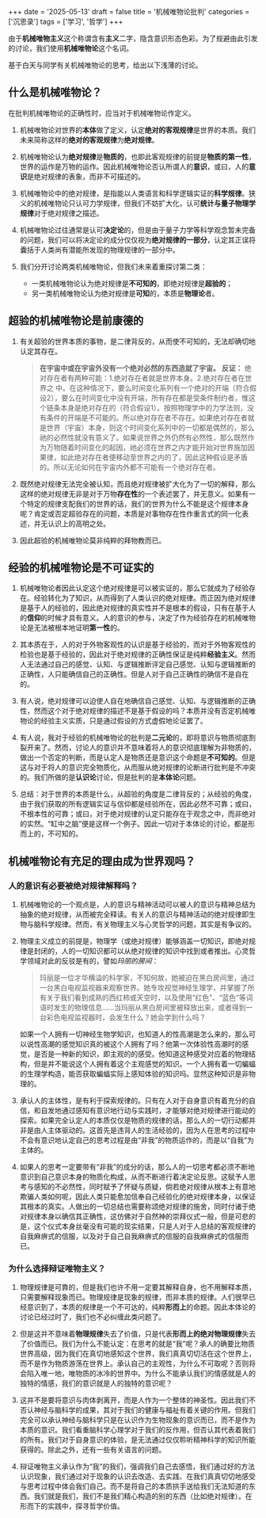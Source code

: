 +++
date = '2025-05-13'
draft = false
title = '机械唯物论批判'
categories = ['沉思录']
tags = ['学习', '哲学']
+++

由于**机械唯物主义**这个称谓含有**主义**二字，隐含意识形态色彩。为了规避由此引发的讨论，我们使用**机械唯物论**这个名词。

基于白天与同学有关机械唯物论的思考，给出以下浅薄的讨论。

## 什么是机械唯物论？

在批判机械唯物论的正确性时，应当对于机械唯物论作定义。

1. 机械唯物论对世界的**本体**做了定义，认定**绝对的客观规律**是世界的本质。我们未来简称这样的**绝对的客观规律**为**绝对规律**。
   
2. 机械唯物论认为**绝对规律**是**物质的**，也即此客观规律的前提是**物质的第一性**，世界的运作是万物的运作。因此机械唯物论否认所谓人的**意识**，或曰，人的**意识**是绝对规律的表象，而非不可描述的。
   
3. 机械唯物论中的绝对规律，是指能以人类语言和科学逻辑实证的**科学规律**。狭义的机械唯物论只认可力学规律，但我们不妨扩大化，认可**统计与量子物理学规律**对于绝对规律之描述。
   
4. 机械唯物论过往通常是认可**决定论**的，但是由于量子力学等科学观念暂未完备的问题，我们可以将决定论的成分仅仅视为**绝对规律的一部分**，认定其正误将囊括于人类尚有潜能所发现的物理规律的一部分中。
   
5. 我们分开讨论两类机械唯物论，但我们未来着重探讨第二类：
   - 一类机械唯物论认为绝对规律是**不可知的**，即绝对规律是**超验的**；
   - 另一类机械唯物论认为绝对规律是**可知**的，本质是**物理论**者。

## 超验的机械唯物论是前康德的

1. 有关超验的世界本质的事物，是二律背反的，从而使不可知的，无法却确切地认定其存在。
   >**在宇宙中或在宇宙外没有一个绝对必然的东西造就了宇宙。**
    **反证：** 绝对存在者有两种可能：1.绝对存在者就是世界本身。2.绝对存在者在世界之 中。在这种情况下，要么时间变化系列有一个绝对的开端（符合假设2），要么在时间变化中没有开端，所有存在都是受条件制约者，惟这个链条本身是绝对存在的（符合假设1）。按照物理学中的力学法则，没有条件的开端是不可能的。所以绝对存在者不存在。如果绝对存在者就是世界（宇宙）本身，则这个时间变化系列中的一切都是偶然的，那么祂的必然性就没有意义了。如果说世界之外仍然有必然性，那么既然作为万物随着时间变化的起因，祂必须在世界之内才能开始对世界施加因果律，如此绝对存在者便移动至世界之内的了，因此这种假设是矛盾的。所以无论如何在宇宙内外都不可能有一个绝对存在者。

2. 既然绝对规律无法完全被认知，而且绝对规律被扩大化为了一切的解释，那么这样的绝对规律无非是对于万物**存在性**的一个表述罢了，并无意义。如果有一个特定的规律支配我们的世界的话，我们的世界为什么不能是这个规律本身呢？肯定或否定超验存在的问题，本质是对事物存在性作重言式的同一化表述，并无认识上的高明之处。

3. 因此超验的机械唯物论莫非纯粹的拜物教而已。

## 经验的机械唯物论是不可证实的

1. 机械唯物论者因此认定这个绝对规律是可以被实证的，那么它就成为了经验存在。经验转化为了知识，从而得到了人类认识的绝对规律。而正因为绝对规律是基于人的经验的，因此绝对规律的真实性并不是根本的假设，只有在基于人的**信仰**的时候才具有意义。人的意识的参与，决定了作为经验存在的机械唯物论是无法被根本地证明**第一性**的。

2. 其本质在于，人的对于外物客观性的认识是基于经验的，而对于外物客观性的检验也是基于经验的，因此对于绝对规律的正确性保证是纯粹**经验主义**。然而人无法通过自己的感觉、认知、与逻辑推断评定自己感觉、认知与逻辑推断的正确性，人只能确信自己的正确性。但是人对于自己正确性的确信不是自在的。
   
3. 有人说，绝对规律可以迫使人自在地确信自己感觉、认知、与逻辑推断的正确性，然而这个对于绝对规律的描述不是基于假设的吗？本质并没有否定机械唯物论的经验主义实质，只是通过假设的方式虚假地论证罢了。
   
4. 有人说，我对于经验的机械唯物论的批判是**二元论**的，即将意识与物质彻底割裂开来了。然而，讨论人的意识并不意味着将人的意识彻底理解为非物质的，做出一个否定的判断，而是认定人是物质还是意识这个命题是**不可知的**。但是这与对于将人的意识完全物质化，从而服从绝对规律的论断进行批判是不冲突的。我们所做的是**认识论**讨论，但是批判的是**本体论**问题。

5. 总结：对于世界的本质是什么，从超验的角度是二律背反的；从经验的角度，由于我们获取的所有逻辑实证与信仰都是经验所在，因此必然不可靠；或曰，不根本性的可靠；或曰，对于绝对规律的认定只能存在于观念之中，而非绝对的实然。“缸中之脑”便是这样一个例子。因此一切对于本体论的讨论，都是形而上的，不可知的。
   
## 机械唯物论有充足的理由成为世界观吗？

### 人的意识有必要被绝对规律解释吗？

1. 机械唯物论的一个观点是，人的意识与精神活动可以被人的意识与精神总结为抽象的绝对规律，从而被完全释读。有关人的意识与精神活动的绝对规律即生物与脑科学规律。然而，有关物理主义与心灵哲学的问题，其实是有争议的。
   
2. 物理主义成立的前提是，物理学（或绝对规律）能够涵盖一切知识，即绝对规律是封闭的，人的一切知识都可以从绝对规律的知识中找到或者推出。心灵哲学领域对此的反驳是有的，譬如*玛丽的房间*：
   >玛丽是一位才华横溢的科学家，不知何故，她被迫在黑白房间里，通过一台黑白电视监视器来观察世界。她专攻视觉神经生理学，并掌握了所有关于我们看到成熟的西红柿或天空时，以及使用“红色”、“蓝色”等词语时发生的物理信息……当玛丽从黑白房间里被释放出来，或者得到一台彩色电视监视器时，会发生什么？她会学到什么吗？
   
   如果一个人拥有一切神经生物学知识，也知道人的性高潮是怎么来的，那么可以说性高潮的感觉知识真的被这个人拥有了吗？他第一次体验性高潮时的感觉，是否是一种新的知识，即主观的的感受。他知道这种感受对应着的物理结构，但是并不能说这个人拥有着这个主观感觉的知识。一个人拥有着一切蝙蝠的生理学构造，能否获取蝙蝠实际上感知体验的知识吗。显然这种知识是非物理的。

3. 承认人的主体性，是有利于探索规律的。只有在人对于自身意识有着充分的自信，和自发地通过感知有意识地行动与实践时，才能够对绝对规律进行能动的探索。如果完全认定人的本质仅仅是物质的规律的话，那么人的一切行动都并非是由人主体驱动的。这首先是违背人的生活经验的，因为人在思考的过程中不会有意识地认定自己的思考过程是由“非我”的物质运作的，而是以“自我”为主体的。
   
4. 如果人的思考一定要带有“非我”的成分的话，那么人的一切思考都必须不断地意识到自己意识本身的物质化构成，从而不断进行着决定论反思。这赋予人思考与感知的不必然性，同时赋予了怀疑与质疑，倘若绝对规律从根本上有意地欺骗人类如何呢，因此人类只能愈加信奉自己经验化的绝对规律本身，以保证其根本的真实。人做出的一切总结也需要称颂绝对规律的施舍，同时付诸于绝对规律本身以确信其正确性，这仿佛对于自然神的崇拜仪式一般，但是可悲的是，这个仪式本身丝毫没有可能的现实结果，只是人对于人总结的客观规律的自我麻痹式的信服，以及对于自己自我麻痹式的信服的自我麻痹式的信服而已。
   
### 为什么选择辩证唯物主义？

1. 物理规律是可靠的，但是我们也许不用一定要其解释自身，也不用解释本质，只需要解释现象而已。物理规律是现象的规律，而非本质的规律。人们很早已经意识到了，本质的规律是一个不可达的，纯粹**形而上**的命题。因此本体论的讨论已经过时了，我们也不必纠缠此类问题了。

2. 但是这并不意味着**物理规律**失去了价值，只是代表**形而上的绝对物理规律**失去了价值而已。我们为什么不能认定：在思考的就是“我”呢？承人的确要比物质世界高级，因为我们在真切地感知这个世界，我们真真切切活在这个世界上，而不是作为物质游荡在世界上。承认自己的主观性，为什么不可取呢？否则将会陷入唯一地，唯物质的冰冷的世界中。为什么不能承认我们的情感就是人的独特的情感，我们的意识就是人的独特的意识呢？
   
3. 这并不是要将意识与肉体剥离开，而是人作为一个整体的神圣性。因此我们不否认神经与脑科学的成果，其对于我们的健康与福祉有着关键的作用。但我们完全可以承认神经与脑科学只是在认识作为生物现象的意识而已，而不是作为本质的意识。我们看重脑科学心理学对于我们的反作用，但否认其代表着我们的所有。我们对于自身意识的体验，是无法通过仅仅聆听精神科学的知识所能获得的。除此之外，还有一些有关语言的问题。
   
4. 辩证唯物主义承认作为“我”的我们，强调我们自己去感悟，我们通过好的方法认识现象，我们通过对于现象的认识去改造、去实践、在我们真真切切地感受与思考过程中体会我们自己。而不是将自己的本质拱手送给我们无法知道的东西。我们就是我们，我们不是我们精心构造的别的东西（比如绝对规律）。在形而下的实践中，探寻哲学价值。